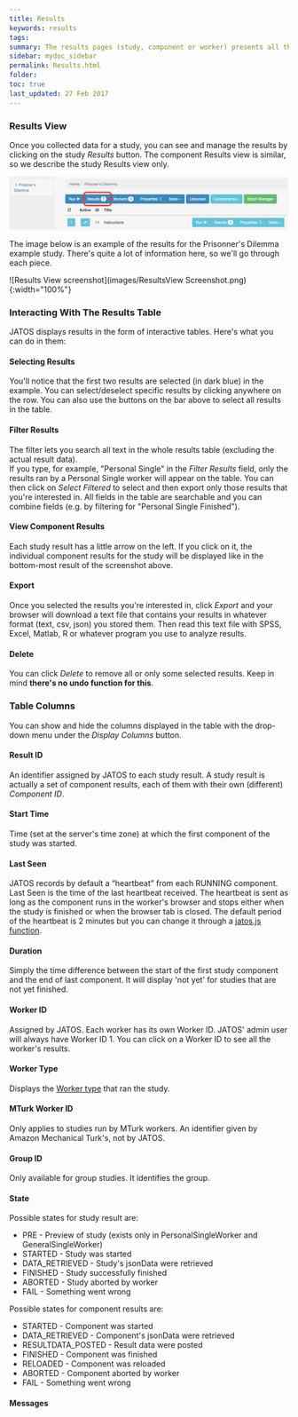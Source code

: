 ```yaml
---
title: Results
keywords: results
tags:
summary: The results pages (study, component or worker) presents all the data that were collected during the study runs, including the result data and meta data (e.g. worker ID, start time etc.). 
sidebar: mydoc_sidebar
permalink: Results.html
folder:
toc: true
last_updated: 27 Feb 2017
---
```


### Results View

Once you collected data for a study, you can see and manage the results by clicking on the study *Results* button. The component Results view is similar, so we describe the study Results view only. 

![Results Link](images/ResultsLink.png)

The image below is an example of the results for the Prisonner's Dilemma example study. There's quite a lot of information here, so we'll go through each piece.

![Results View screenshot](images/ResultsView Screenshot.png){:width="100%"}


### Interacting With The Results Table
JATOS displays results in the form of interactive tables. Here's what you can do in them:

#### Selecting Results
You'll notice that the first two results are selected (in dark blue) in the example. You can select/deselect specific results by clicking anywhere on the row. You can also use the buttons on the bar above to select all results in the table.

#### Filter Results
The filter lets you search all text in the whole results table (excluding the actual result data).  
If you type, for example, "Personal Single" in the *Filter Results* field, only the results ran by a Personal Single worker will appear on the table. You can then click on *Select Filtered* to select and then export only those results that you're interested in. All fields in the table are searchable and you can combine fields (e.g. by filtering for "Personal Single Finished"). 

#### View Component Results
Each study result has a little arrow on the left. If you click on it, the individual component results for the study will be displayed like in the bottom-most result of the screenshot above. 

#### Export 
Once you selected the results you're interested in, click *Export* and your browser will download a text file that contains your results in whatever format (text, csv, json) you stored them. Then read this text file with SPSS, Excel, Matlab, R or whatever program you use to analyze results.  

#### Delete
You can click *Delete* to remove all or only some selected results. Keep in mind **there's no undo function for this**. 


### Table Columns
You can show and hide the columns displayed in the table with the drop-down menu under the *Display Columns* button. 

#### Result ID 
An identifier assigned by JATOS to each study result. A study result is actually a set of component results, each of them with their own (different) *Component ID*. 

#### Start Time
Time (set at the server's time zone) at which the first component of the study was started. 

#### Last Seen
JATOS records by default a “heartbeat” from each RUNNING component. Last Seen is the time of the last heartbeat received. The heartbeat is sent as long as the component runs in the worker's browser and stops either when the study is finished or when the browser tab is closed. The default period of the heartbeat is 2 minutes but you can change it through a [jatos.js function](jatos.js-Reference.html#jatossetheartbeatperiodheartbeatperiod).

#### Duration
Simply the time difference between the start of the first study component and the end of last component. It will display 'not yet' for studies that are not yet finished.  

#### Worker ID
Assigned by JATOS. Each worker has its own Worker ID. JATOS' admin user will always have Worker ID 1. You can click on a Worker ID to see all the worker's results. 

#### Worker Type
Displays the [Worker type](Worker-Types.html) that ran the study. 

#### MTurk Worker ID
Only applies to studies run by MTurk workers. An identifier given by Amazon Mechanical Turk's, not by JATOS.

#### Group ID
Only available for group studies. It identifies the group.

#### State

Possible states for study result are: 

* PRE - Preview of study (exists only in PersonalSingleWorker and GeneralSingleWorker)
* STARTED - Study was started
* DATA_RETRIEVED - Study's jsonData were retrieved
* FINISHED - Study successfully finished
* ABORTED - Study aborted by worker
* FAIL - Something went wrong

Possible states for component results are:

* STARTED - Component was started
* DATA_RETRIEVED - Component's jsonData were retrieved
* RESULTDATA_POSTED - Result data were posted
* FINISHED - Component was finished
* RELOADED - Component was reloaded
* ABORTED - Component aborted by worker
* FAIL - Something went wrong

#### Messages

